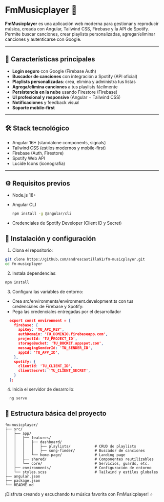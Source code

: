 # FmMusicplayer 🎵

**FmMusicplayer** es una aplicación web moderna para gestionar y reproducir música, creada con Angular, Tailwind CSS, Firebase y la API de Spotify. Permite buscar canciones, crear playlists personalizadas, agregar/eliminar canciones y autenticarse con Google.

---

## 🚀 Características principales

- **Login seguro** con Google (Firebase Auth)
- **Buscador de canciones** con integración a Spotify (API oficial)
- **Playlists personalizadas**: crea, elimina y administra tus listas
- **Agrega/elimina canciones** a tus playlists fácilmente
- **Persistencia en la nube** usando Firestore (Firebase)
- **UI profesional y responsive** (Angular + Tailwind CSS)
- **Notificaciones** y feedback visual
- **Soporte mobile-first**

---

  
## 🛠️ Stack tecnológico

- Angular 16+ (standalone components, signals)
- Tailwind CSS (estilos modernos y mobile-first)
- Firebase (Auth, Firestore)
- Spotify Web API
- Lucide Icons (iconografía)

---

## ⚙️ Requisitos previos

- Node.js 18+
- Angular CLI

  ```bash
  npm install -g @angular/cli
  ```
- Credenciales de Spotify Developer (Client ID y Secret)

## 🔧 Instalación y configuración
1. Clona el repositorio:

  ```bash
  git clone https://github.com/andrescastilla91/fm-musicplayer.git
  cd fm-musicplayer
  ```
2. Instala dependencias:
  ```bash
  npm install
  ```
3. Configura las variables de entorno:
- Crea src/environments/environment.development.ts con tus credenciales de Firebase y Spotify:
- Pega las credenciales entregadas por el desarrollador

```json
  export const environment = {
    firebase: {
      apiKey: 'TU_API_KEY',
      authDomain: 'TU_DOMINIO.firebaseapp.com',
      projectId: 'TU_PROJECT_ID',
      storageBucket: 'TU_BUCKET.appspot.com',
      messagingSenderId: 'TU_SENDER_ID',
      appId: 'TU_APP_ID',
    },
    spotify: {
      clientId: 'TU_CLIENT_ID',
      clientSecret: 'TU_CLIENT_SECRET',
    }
  };
```
4. Inicia el servidor de desarrollo:
```bash
  ng serve
  ```

## 📁 Estructura básica del proyecto
```
fm-musicplayer/
├── src/
│   ├── app/
│   │   ├── features/
│   │   │   ├── dashboard/
│   │   │   │   ├── playlists/           # CRUD de playlists
│   │   │   │   ├── song-finder/         # Buscador de canciones
│   │   │   └── home-page/               # Landing page
│   │   ├── shared/                      # Componentes reutilizables
│   │   └── core/                        # Servicios, guards, etc.
│   ├── environments/                    # Configuración de entorno
│   └── styles.scss                      # Tailwind y estilos globales
├── angular.json
├── package.json
└── README.md
```

¡Disfruta creando y escuchando tu música favorita con FmMusicplayer! 🎶